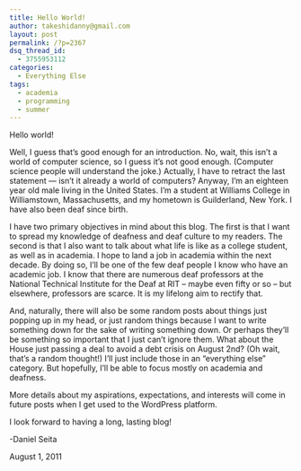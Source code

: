 ```yaml
---
title: Hello World!
author: takeshidanny@gmail.com
layout: post
permalink: /?p=2367
dsq_thread_id:
  - 3755953112
categories:
  - Everything Else
tags:
  - academia
  - programming
  - summer
---
```

Hello world!

Well, I guess that&#8217;s good enough for an introduction. No, wait, this isn&#8217;t a world of computer science, so I guess it&#8217;s not good enough. (Computer science people will understand the joke.) Actually, I have to retract the last statement &#8212; isn&#8217;t it already a world of computers? Anyway, I&#8217;m an eighteen year old male living in the United States. I&#8217;m a student at Williams College in Williamstown, Massachusetts, and my hometown is Guilderland, New York. I have also been deaf since birth.

I have two primary objectives in mind about this blog. The first is that I want to spread my knowledge of deafness and deaf culture to my readers. The second is that I also want to talk about what life is like as a college student, as well as in academia. I hope to land a job in academia within the next decade. By doing so, I&#8217;ll be one of the few deaf people I know who have an academic job. I know that there are numerous deaf professors at the National Technical Institute for the Deaf at RIT &#8211; maybe even fifty or so &#8211; but elsewhere, professors are scarce. It is my lifelong aim to rectify that.

And, naturally, there will also be some random posts about things just popping up in my head, or just random things because I want to write something down for the sake of writing something down. Or perhaps they&#8217;ll be something so important that I just can&#8217;t ignore them. What about the House just passing a deal to avoid a debt crisis on August 2nd? (Oh wait, that&#8217;s a random thought!) I&#8217;ll just include those in an &#8220;everything else&#8221; category. But hopefully, I&#8217;ll be able to focus mostly on academia and deafness.

More details about my aspirations, expectations, and interests will come in future posts when I get used to the WordPress platform.

I look forward to having a long, lasting blog!

-Daniel Seita

August 1, 2011